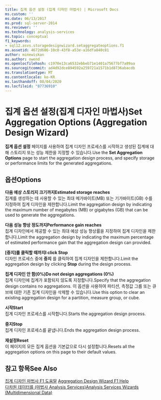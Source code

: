 ```yaml
---
title: 집계 옵션 설정 (집계 디자인 마법사) | Microsoft Docs
ms.custom: ''
ms.date: 06/13/2017
ms.prod: sql-server-2014
ms.reviewer: ''
ms.technology: analysis-services
ms.topic: conceptual
f1_keywords:
- sql12.asvs.storagedesignwizard.setaggregateoptions.f1
ms.assetid: 4672d686-10c0-43f8-a53e-a16dfa840c81
author: minewiskan
ms.author: owend
ms.openlocfilehash: c1970e13ca6532ebbeb71e1401a75677bf7a89aa
ms.sourcegitcommit: ad4d92dce894592a259721a1571b1d8736abacdb
ms.translationtype: MT
ms.contentlocale: ko-KR
ms.lasthandoff: 08/04/2020
ms.locfileid: "87736910"
---
```

# <a name="set-aggregation-options-aggregation-design-wizard"></a><span data-ttu-id="2c71d-102">집계 옵션 설정(집계 디자인 마법사)</span><span class="sxs-lookup"><span data-stu-id="2c71d-102">Set Aggregation Options (Aggregation Design Wizard)</span></span>
  <span data-ttu-id="2c71d-103">**집계 옵션 설정** 페이지를 사용하여 집계 디자인 프로세스를 시작하고 생성된 집계에 대해 스토리지 또는 성능 제한을 지정할 수 있습니다.</span><span class="sxs-lookup"><span data-stu-id="2c71d-103">Use the **Set Aggregation Options** page to start the aggregation design process, and specify storage or performance limits for the generated aggregations.</span></span>  
  
## <a name="options"></a><span data-ttu-id="2c71d-104">옵션</span><span class="sxs-lookup"><span data-stu-id="2c71d-104">Options</span></span>  
 <span data-ttu-id="2c71d-105">**다음 예상 스토리지 크기까지**</span><span class="sxs-lookup"><span data-stu-id="2c71d-105">**Estimated storage reaches**</span></span>  
 <span data-ttu-id="2c71d-106">집계를 생성하는 데 사용할 수 있는 최대 메가바이트(MB) 또는 기가바이트(GB) 수를 지정하여 집계 디자인을 제한합니다.</span><span class="sxs-lookup"><span data-stu-id="2c71d-106">Limit the aggregation design by indicating the maximum number of megabytes (MB) or gigabytes (GB) that can be used to generate the aggregations.</span></span>  
  
 <span data-ttu-id="2c71d-107">**다음 성능 향상 정도까지**</span><span class="sxs-lookup"><span data-stu-id="2c71d-107">**Performance gain reaches**</span></span>  
 <span data-ttu-id="2c71d-108">집계 디자인에서 제공할 수 있는 최대 예상 성능 향상률을 지정하여 집계 디자인을 제한합니다.</span><span class="sxs-lookup"><span data-stu-id="2c71d-108">Limit the aggregation design by indicating the maximum percentage of estimated performance gain that the aggregation design can provided.</span></span>  
  
 <span data-ttu-id="2c71d-109">**[중지]를 클릭할 때까지**</span><span class="sxs-lookup"><span data-stu-id="2c71d-109">**I click Stop**</span></span>  
 <span data-ttu-id="2c71d-110">디자인 프로세스 중에 **중지** 를 클릭하여 집계 디자인을 제한합니다.</span><span class="sxs-lookup"><span data-stu-id="2c71d-110">Limit the aggregation design by clicking **Stop** during the design process.</span></span>  
  
 <span data-ttu-id="2c71d-111">**집계 디자인 안 함(0%)**</span><span class="sxs-lookup"><span data-stu-id="2c71d-111">**Do not design aggregations (0%)**</span></span>  
 <span data-ttu-id="2c71d-112">집계 디자인에 집계가 포함되지 않도록 지정합니다.</span><span class="sxs-lookup"><span data-stu-id="2c71d-112">Specify that the aggregation design contains no aggregations.</span></span> <span data-ttu-id="2c71d-113">이 옵션을 사용하여 파티션, 측정값 그룹 또는 큐브에 대한 기존 집계 디자인을 삭제할 수 있습니다.</span><span class="sxs-lookup"><span data-stu-id="2c71d-113">Use this option to clear an existing aggregation design for a partition, measure group, or cube.</span></span>  
  
 <span data-ttu-id="2c71d-114">**시작**</span><span class="sxs-lookup"><span data-stu-id="2c71d-114">**Start**</span></span>  
 <span data-ttu-id="2c71d-115">집계 디자인 프로세스를 시작합니다.</span><span class="sxs-lookup"><span data-stu-id="2c71d-115">Starts the aggregation design process.</span></span>  
  
 <span data-ttu-id="2c71d-116">**중지**</span><span class="sxs-lookup"><span data-stu-id="2c71d-116">**Stop**</span></span>  
 <span data-ttu-id="2c71d-117">집계 디자인 프로세스를 끝냅니다.</span><span class="sxs-lookup"><span data-stu-id="2c71d-117">Ends the aggregation design process.</span></span>  
  
 <span data-ttu-id="2c71d-118">**재설정**</span><span class="sxs-lookup"><span data-stu-id="2c71d-118">**Reset**</span></span>  
 <span data-ttu-id="2c71d-119">이 페이지의 모든 집계 옵션을 기본값으로 다시 설정합니다.</span><span class="sxs-lookup"><span data-stu-id="2c71d-119">Resets all the aggregation options on this page to their default values.</span></span>  
  
## <a name="see-also"></a><span data-ttu-id="2c71d-120">참고 항목</span><span class="sxs-lookup"><span data-stu-id="2c71d-120">See Also</span></span>  
 <span data-ttu-id="2c71d-121">[집계 디자인 마법사 F1 도움말](aggregation-design-wizard-f1-help.md) </span><span class="sxs-lookup"><span data-stu-id="2c71d-121">[Aggregation Design Wizard F1 Help](aggregation-design-wizard-f1-help.md) </span></span>  
 [<span data-ttu-id="2c71d-122">다차원 데이터를 &#40;마법사 Analysis Services&#41;</span><span class="sxs-lookup"><span data-stu-id="2c71d-122">Analysis Services Wizards &#40;Multidimensional Data&#41;</span></span>](analysis-services-wizards-multidimensional-data.md)  
  
  
